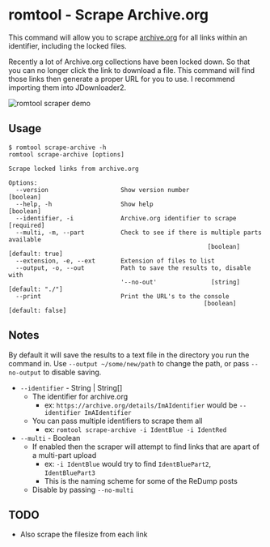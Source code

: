 # romtool - Scrape Archive.org

This command will allow you to scrape [archive.org](http://archive.org) for all links within an identifier, including the locked files.

Recently a lot of Archive.org collections have been locked down. So that you can no longer click the link to download a file. This command will find those links then generate a proper URL for you to use. I recommend importing them into JDownloader2.

![romtool scraper demo][demo]

[demo]: https://github.com/jordond/romtool/raw/master/assets/demo-scraper.gif "Scraper Demo"

## Usage

```
$ romtool scrape-archive -h
romtool scrape-archive [options]

Scrape locked links from archive.org

Options:
  --version                    Show version number                     [boolean]
  --help, -h                   Show help                               [boolean]
  --identifier, -i             Archive.org identifier to scrape [required]
  --multi, -m, --part          Check to see if there is multiple parts available
                                                       [boolean] [default: true]
  --extension, -e, --ext       Extension of files to list
  --output, -o, --out          Path to save the results to, disable with
                               '--no-out'               [string] [default: "./"]
  --print                      Print the URL's to the console
                                                      [boolean] [default: false]
```

## Notes

By default it will save the results to a text file in the directory you run the command in. Use `--output ~/some/new/path` to change the path, or pass `--no-output` to disable saving.

* `--identifier` - String | String[]
  * The identifier for archive.org
    * ex: `https://archive.org/details/ImAIdentifier` would be `--identifier ImAIdentifier`
  * You can pass multiple identifiers to scrape them all
    * ex: `romtool scrape-archive -i IdentBlue -i IdentRed`
* `--multi` - Boolean
  * If enabled then the scraper will attempt to find links that are apart of a multi-part upload
    * ex: `-i IdentBlue` would try to find `IdentBluePart2`, `IdentBluePart3`
    * This is the naming scheme for some of the ReDump posts
  * Disable by passing `--no-multi`

## TODO

* Also scrape the filesize from each link
